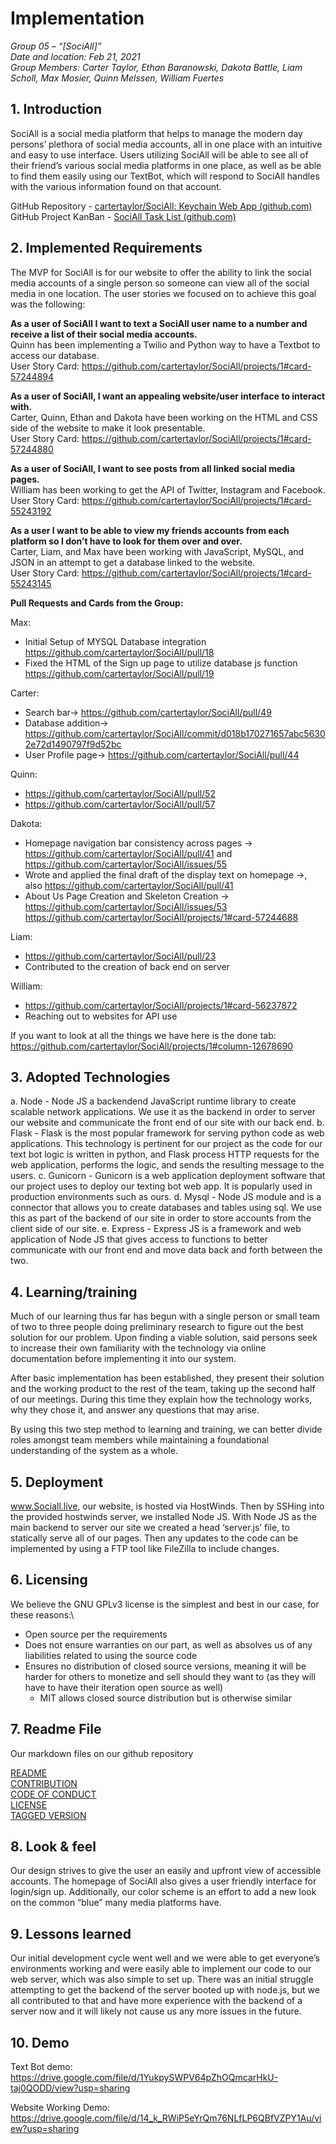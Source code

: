 # Implementation

*Group 05 – “[SociAll]”*\
*Date and location: Feb 21, 2021*\
*Group Members: Carter Taylor, Ethan Baranowski, Dakota Battle, Liam Scholl, Max Mosier, Quinn Melssen, William Fuertes*

## 1. Introduction
SociAll is a social media platform that helps to manage the modern day persons’ plethora of social media accounts, all in one place with an intuitive and easy to use interface. Users utilizing SociAll will be able to see all of their friend’s various social media platforms in one place, as well as be able to find them easily using our TextBot, which will respond to SociAll handles with the various information found on that account.

GitHub Repository - [cartertaylor/SociAll: Keychain Web App (github.com)](https://github.com/cartertaylor/SociAll/)
GitHub Project KanBan - [SociAll Task List (github.com)](https://github.com/cartertaylor/SociAll/projects/1)

## 2. Implemented Requirements
The MVP for SociAll is for our website to offer the ability to link the social media accounts of a single person so someone can view all of the social media in one location. The user stories we focused on to achieve this goal was the following:

**As a user of SociAll I want to text a SociAll user name to a number and receive a list of their social media accounts.**\
Quinn has been implementing a Twilio and Python way to have a Textbot to access our database.\
User Story Card:
https://github.com/cartertaylor/SociAll/projects/1#card-57244894

**As a user of SociAll, I want an appealing website/user interface to interact with.**\
Carter, Quinn, Ethan and Dakota have been working on the HTML and CSS side of the website to make it look presentable.\
User Story Card:
https://github.com/cartertaylor/SociAll/projects/1#card-57244880

**As a user of SociAll, I want to see posts from all linked social media pages.**\
William has been working to get the API of Twitter, Instagram and Facebook.\
User Story Card:
https://github.com/cartertaylor/SociAll/projects/1#card-55243192

**As a user I want to be able to view my friends accounts from each platform so I don’t have to look for them over and over.**\
Carter, Liam, and Max have been working with JavaScript, MySQL, and JSON in an attempt to get a database linked to the website.\
User Story Card:
https://github.com/cartertaylor/SociAll/projects/1#card-55243145

**Pull Requests and Cards from the Group:**

Max:
* Initial Setup of MYSQL Database integration 
https://github.com/cartertaylor/SociAll/pull/18
* Fixed the HTML of the Sign up page to utilize database js function 
https://github.com/cartertaylor/SociAll/pull/19

Carter:
* Search bar-> https://github.com/cartertaylor/SociAll/pull/49
* Database addition-> https://github.com/cartertaylor/SociAll/commit/d018b170271657abc56302e72d1490797f9d52bc
* User Profile page-> https://github.com/cartertaylor/SociAll/pull/44

Quinn: 
* https://github.com/cartertaylor/SociAll/pull/52
* https://github.com/cartertaylor/SociAll/pull/57

Dakota:
* Homepage navigation bar consistency across pages ->
https://github.com/cartertaylor/SociAll/pull/41 and 
https://github.com/cartertaylor/SociAll/issues/55
* Wrote and applied the final draft of the display text on homepage ->, also
https://github.com/cartertaylor/SociAll/pull/41                                                          
* About Us Page Creation and Skeleton Creation ->
https://github.com/cartertaylor/SociAll/issues/53
https://github.com/cartertaylor/SociAll/projects/1#card-57244688

Liam: 
* https://github.com/cartertaylor/SociAll/pull/23
* Contributed to the creation of back end on server

William:
* https://github.com/cartertaylor/SociAll/projects/1#card-56237872
* Reaching out to websites for API use

If you want to look at all the things we have here is the done tab:
https://github.com/cartertaylor/SociAll/projects/1#column-12678690

## 3. Adopted Technologies
a. Node - Node JS a backendend JavaScript runtime library to create scalable network applications. We use it as the backend in order to server our website and communicate the front end of our site with our back end.
b. Flask - Flask is the most popular framework for serving python code as web applications. This technology is pertinent for our project as the code for our text bot logic is written in python, and Flask process HTTP requests for the web application, performs the logic, and sends the resulting message to the users.
c. Gunicorn - Gunicorn is a web application deployment software that our project uses to deploy our texting bot web app. It is popularly used in production environments such as ours.
d. Mysql - Node JS module and is a connector that allows you to create databases and tables using sql. We use this as part of the backend of our site in order to store accounts from the client side of our site. 
e. Express - Express JS is a framework and web application of Node JS that gives access to functions to better communicate with our front end and move data back and forth between the two. 

## 4. Learning/training
Much of our learning thus far has begun with a single person or small team of two to three people doing preliminary research to figure out the best solution for our problem. Upon finding a viable solution, said persons seek to increase their own familiarity with the technology via online documentation before implementing it into our system. 

After basic implementation has been established, they present their solution and the working product to the rest of the team, taking up the second half of our meetings. During this time they explain how the technology works, why they chose it, and answer any questions that may arise.

By using this two step method to learning and training, we can better divide roles amongst team members while maintaining a foundational understanding of the system as a whole.

## 5. Deployment
www.Sociall.live, our website, is hosted via HostWinds. Then by SSHing into the provided hostwinds server, we installed Node JS. With Node JS as the main backend to server our site we created a head ‘server.js’ file, to statically serve all of our pages. Then any updates to the code can be implemented by using a FTP tool like FileZilla to include changes.

## 6. Licensing
We believe the GNU GPLv3 license is the simplest and best in our case, for these reasons:\
* Open source per the requirements
* Does not ensure warranties on our part, as well as absolves us of any liabilities related to using the source code
* Ensures no distribution of closed source versions, meaning it will be harder for others to monetize and sell should they want to (as they will have to have their iteration open source as well)
  * MIT allows closed source distribution but is otherwise similar

## 7. Readme File
Our markdown files on our github repository
	
[README](../README.MD)\
[CONTRIBUTION](CONTRIBUTING.md)\
[CODE OF CONDUCT](CODE_OF_CONDUCT.md)\
[LICENSE](LICENSE)\
[TAGGED VERSION](https://github.com/cartertaylor/SociAll/blob/0.3.6/README.MD)

## 8. Look & feel
Our design strives to give the user an easily and upfront view of accessible accounts. The homepage of SociAll also gives a user friendly interface for login/sign up. Additionally, our color scheme is an effort to add a new look on the common “blue” many media platforms have. 

## 9. Lessons learned
Our initial development cycle went well and we were able to get everyone’s environments working and were easily able to implement our code to our web server, which was also simple to set up. There was an initial struggle attempting to get the backend of the server booted up with node.js, but we all contributed to that and have more experience with the backend of a server now and it will likely not cause us any more issues in the future. 

## 10. Demo
Text Bot demo: https://drive.google.com/file/d/1YukpySWPV64pZhOQmcarHkU-taj0QODD/view?usp=sharing

Website Working Demo:
https://drive.google.com/file/d/14_k_RWiP5eYrQm76NLfLP6QBfVZPY1Au/view?usp=sharing
